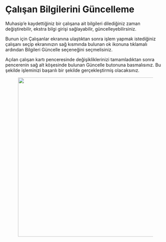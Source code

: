 # Çalışan Bilgilerini Güncelleme

Muhasip’e kaydettiğiniz bir çalışana ait bilgileri dilediğiniz zaman değiştirebilir, ekstra bilgi girişi sağlayabilir, güncelleyebilirsiniz.&#x20;

Bunun için Çalışanlar ekranına ulaştıktan sonra işlem yapmak istediğiniz çalışanı seçip ekranınızın sağ kısmında bulunan ok ikonuna tıklamalı ardından Bilgileri Güncelle seçeneğini seçmelisiniz.

Açılan çalışan kartı penceresinde değişikliklerinizi tamamladıktan sonra pencerenin sağ alt köşesinde bulunan Güncelle butonuna basmalısınız. Bu şekilde işleminizi başarılı bir şekilde gerçekleştirmiş olacaksınız.

<figure><img src="https://cdn.muhasip.dev/drive/guides/image/d1e5821f-8500-4e03-b7f6-d613ae49f9c2.gif" alt="" height="500" width="800"><figcaption></figcaption></figure>

